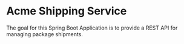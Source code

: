 # Acme Shipping Service

The goal for this Spring Boot Application is to provide a REST API for managing package shipments.